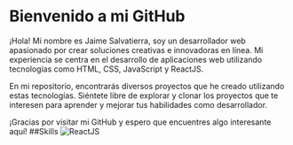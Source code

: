 # Bienvenido a mi GitHub

¡Hola! Mi nombre es Jaime Salvatierra, soy un desarrollador web apasionado por crear soluciones creativas e innovadoras en línea. Mi experiencia se centra en el desarrollo de aplicaciones web utilizando tecnologías como HTML, CSS, JavaScript y ReactJS.

En mi repositorio, encontrarás diversos proyectos que he creado utilizando estas tecnologías. Siéntete libre de explorar y clonar los proyectos que te interesen para aprender y mejorar tus habilidades como desarrollador.

¡Gracias por visitar mi GitHub y espero que encuentres algo interesante aquí!
##Skills
![ReactJS](https://img.shields.io/badge/-ReactJs-61DAFB?logo=react&logoColor=white&logoWidth=30)
<!--
**jaimesan1231/jaimesan1231** is a ✨ _special_ ✨ repository because its `README.md` (this file) appears on your GitHub profile.

Here are some ideas to get you started:

- 🔭 I’m currently working on ...
- 🌱 I’m currently learning ...
- 👯 I’m looking to collaborate on ...
- 🤔 I’m looking for help with ...
- 💬 Ask me about ...
- 📫 How to reach me: ...
- 😄 Pronouns: ...
- ⚡ Fun fact: ...
-->
